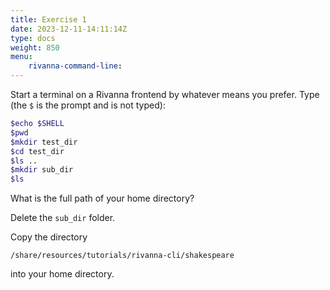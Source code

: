```yaml
---
title: Exercise 1
date: 2023-12-11-14:11:14Z
type: docs 
weight: 850
menu: 
    rivanna-command-line:
---
```


Start a terminal on a Rivanna frontend by whatever means you prefer. Type (the `$` is the prompt and is not typed):

```bash
$echo $SHELL
$pwd
$mkdir test_dir
$cd test_dir
$ls ..
$mkdir sub_dir
$ls
```

What is the full path of your home directory?

Delete the `sub_dir` folder.

Copy the directory
```no-highlight
/share/resources/tutorials/rivanna-cli/shakespeare
```
into your home directory.
